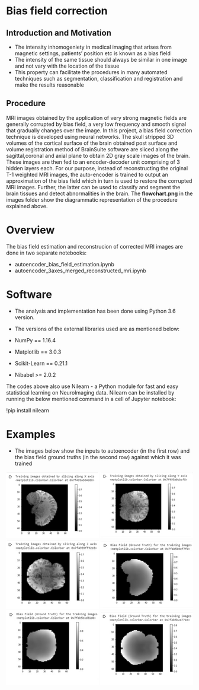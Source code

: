 # Bias field correction
## Introduction and Motivation
* The intensity inhomogeniety in medical imaging that arises from magnetic settings, patients’ position etc is known as a bias field
* The intensity of the same tissue should always be similar in one image and not vary with the location of the tissue
* This property can facilitate the procedures in many automated techniques such as segmentation, classification and registration and make the results reasonable

## Procedure
MRI images obtained by the application of very strong magnetic fields are generally corrupted by bias field, a very low frequency and smooth signal that gradually changes over the image.  In this project, a bias field correction technique is developed using neural networks. The skull stripped 3D volumes of the cortical surface of the brain obtained post surface and volume registration method of BrainSuite software are sliced along the sagittal,coronal and axial plane to obtain 2D gray scale images of the brain. These images are then fed to an encoder-decoder unit comprising of 3 hidden layers each. For our purpose, instead of reconstructing the original T-1 weighted MRI images, the auto-encoder is trained to output an approximation of the bias field which in turn is used to restore the corrupted MRI images. Further, the latter can be used to classify and segment the brain tissues and detect abnormalities in the brain.
The **flowchart.png** in the images folder show the diagrammatic representation of the procedure explained above.

# Overview
The bias field estimation and reconstrucion of corrected MRI images are done in two separate notebooks:
* autoencoder_bias_field_estimation.ipynb
* autoencoder_3axes_merged_reconstructed_mri.ipynb

# Software
* The analysis and implementation has been done using Python 3.6 version. 
* The versions of the external libraries used are as mentioned below:

* NumPy == 1.16.4
* Matplotlib == 3.0.3
* Scikit-Learn == 0.21.1
* Nibabel >= 2.0.2 

The codes above also use Nilearn - a Python module for fast and easy statistical learning on NeuroImaging data. Nilearn can be installed by running the below mentioned command in a cell of Jupyter notebook:

!pip install nilearn


# Examples
* The images below show the inputs to autoencoder (in the first row) and the bias field ground truths (in the second row) against which it was trained

<img src="images/mri%20images/1.jpg" width=250> <img src="images/mri%20images/2.jpg" width=250>
<img src="images/mri%20images/3.jpg" width=250> <img src="images/bias%20field/1.jpg" width=250> 
<img src="images/bias%20field/2.jpg" width=250> <img src="images/bias%20field/3.jpg" width=250> 
